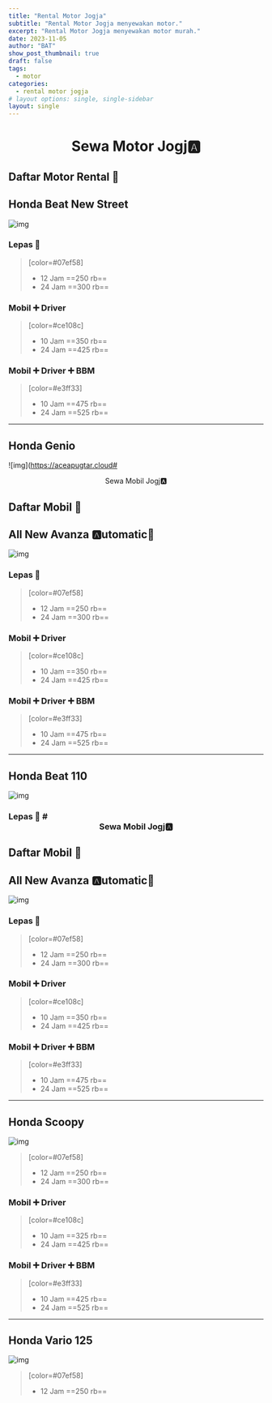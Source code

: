 ```yaml
---
title: "Rental Motor Jogja"
subtitle: "Rental Motor Jogja menyewakan motor."
excerpt: "Rental Motor Jogja menyewakan motor murah."
date: 2023-11-05
author: "BAT"
show_post_thumbnail: true
draft: false
tags:
  - motor
categories:
  - rental motor jogja
# layout options: single, single-sidebar
layout: single
---
```

# <center>Sewa Motor Jogj:a:</center> 
## Daftar Motor Rental :construction: 
## Honda Beat New Street
![img](https://aceapugtar.cloudimg.io/raw.githubusercontent.com/ariefbuddies/bening-out/master/uploads/beat-trail.jpg?w=400&radius=25&force_format=png&)
### Lepas :key: 
    
> [color=#07ef58] 
> * 12 Jam ==250 rb==
> * 24 Jam ==300 rb==
### Mobil :heavy_plus_sign: Driver
    
> [color=#ce108c]
> * 10 Jam ==350 rb==
> * 24 Jam ==425 rb==    
### Mobil :heavy_plus_sign: Driver :heavy_plus_sign: BBM
    
> [color=#e3ff33]
> * 10 Jam ==475 rb==
> * 24 Jam ==525 rb==    
---

## Honda Genio
![img](https://aceapugtar.cloud# <center>Sewa Mobil Jogj:a:</center> 
## Daftar Mobil :construction: 
## All New Avanza :a:utomatic:love_letter: 
![img](https://aceapugtar.cloudimg.io/raw.githubusercontent.com/ariefbuddies/bening-out/master/uploads/genio.jpg?w=400&radius=25&force_format=png&)
### Lepas :key: 
    
> [color=#07ef58] 
> * 12 Jam ==250 rb==
> * 24 Jam ==300 rb==
### Mobil :heavy_plus_sign: Driver
    
> [color=#ce108c]
> * 10 Jam ==350 rb==
> * 24 Jam ==425 rb==    
### Mobil :heavy_plus_sign: Driver :heavy_plus_sign: BBM
    
> [color=#e3ff33]
> * 10 Jam ==475 rb==
> * 24 Jam ==525 rb==    
---

## Honda Beat 110
![img](https://aceapugtar.cloudimg.io/raw.githubusercontent.com/ariefbuddies/bening-out/master/uploads/fjimg-20191224-145508.png?w=400&radius=25&force_format=png&)
### Lepas :key: # <center>Sewa Mobil Jogj:a:</center> 
## Daftar Mobil :construction: 
## All New Avanza :a:utomatic:love_letter: 
![img](https://aceapugtar.cloudimg.io/raw.githubusercontent.com/ariefbuddies/bening-out/master/uploads/m1.webp?w=200&radius=20&force_format=png&#center)
### Lepas :key: 
    
> [color=#07ef58] 
> * 12 Jam ==250 rb==
> * 24 Jam ==300 rb==
### Mobil :heavy_plus_sign: Driver
    
> [color=#ce108c]
> * 10 Jam ==350 rb==
> * 24 Jam ==425 rb==    
### Mobil :heavy_plus_sign: Driver :heavy_plus_sign: BBM
    
> [color=#e3ff33]
> * 10 Jam ==475 rb==
> * 24 Jam ==525 rb==    
---

## Honda Scoopy 
![img](https://aceapugtar.cloudimg.io/raw.githubusercontent.com/ariefbuddies/bening-out/master/uploads/scoopy.jpg?w=400&radius=25&force_format=png&)
> [color=#07ef58] 
> * 12 Jam ==250 rb==
> * 24 Jam ==300 rb==
### Mobil :heavy_plus_sign: Driver
    
> [color=#ce108c]
> * 10 Jam ==325 rb==
> * 24 Jam ==425 rb==    
### Mobil :heavy_plus_sign: Driver :heavy_plus_sign: BBM
    
> [color=#e3ff33]
> * 10 Jam ==425 rb==
> * 24 Jam ==525 rb==    
---

## Honda Vario 125

![img](https://aceapugtar.cloudimg.io/raw.githubusercontent.com/ariefbuddies/bening-out/master/uploads/vario.jpg?w=400&radius=25&force_format=png&)
    
> [color=#07ef58] 
> * 12 Jam ==250 rb==
